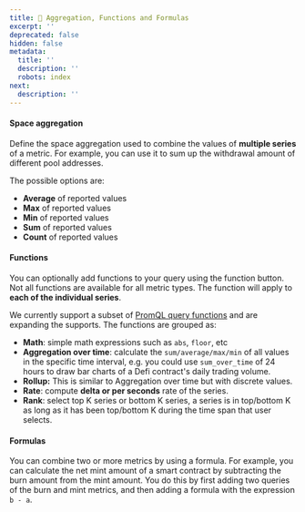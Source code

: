 ```yaml
---
title: 📐 Aggregation, Functions and Formulas
excerpt: ''
deprecated: false
hidden: false
metadata:
  title: ''
  description: ''
  robots: index
next:
  description: ''
---
```

#### Space aggregation <a href="#space-aggregation" id="space-aggregation"></a>

Define the space aggregation used to combine the values of **multiple series** of a metric. For example, you can use it to sum up the withdrawal amount of different pool addresses.

The possible options are:

* **Average** of reported values
* **Max** of reported values
* **Min** of reported values
* **Sum** of reported values
* **Count** of reported values

#### Functions <a href="#functions" id="functions"></a>

You can optionally add functions to your query using the function button. Not all functions are available for all metric types. The function will apply to **each of the individual series**.

We currently support a subset of [PromQL query functions](https://prometheus.io/docs/prometheus/latest/querying/functions/) and are expanding the supports. The functions are grouped as:

* **Math**: simple math expressions such as `abs`, `floor`, etc
* **Aggregation over time**: calculate the `sum/average/max/min` of all values in the specific time interval, e.g. you could use `sum_over_time` of 24 hours to draw bar charts of a Defi contract's  daily trading volume. 
* **Rollup:** This is similar to Aggregation over time but with discrete values.
* **Rate**: compute **delta or per seconds** rate of the series. 
* **Rank**: select top K series or bottom K series, a series is in top/bottom K as long as it has been top/bottom K during the time span that user selects.

#### Formulas <a href="#functions" id="functions"></a>

You can combine two or more metrics by using a formula. For example, you can calculate the net mint amount of a smart contract by subtracting the burn amount from the mint amount. You do this by first adding two queries of the burn and mint metrics, and then adding a formula with the expression `b - a`.
